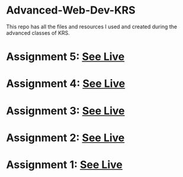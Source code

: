 # Advanced-Web-Dev-KRS
This repo has all the files and resources I used and created during the advanced classes of KRS.


# Assignment 5: <a href="https://amajaying.github.io/Advanced-Web-Dev-KRS/Assignments/Assignment%205/">See Live</a>

# Assignment 4: <a href="https://amajaying.github.io/Advanced-Web-Dev-KRS/Assignments/Assignment%204/">See Live</a>

# Assignment 3: <a href="https://amajaying.github.io/Advanced-Web-Dev-KRS/Assignments/Assignment%203/">See Live</a>

# Assignment 2: <a href="https://amajaying.github.io/Advanced-Web-Dev-KRS/Assignments/Assignment%202/">See Live</a>

# Assignment 1: <a href="https://amajaying.github.io/Advanced-Web-Dev-KRS/Assignments/Assignment%201/">See Live</a>
